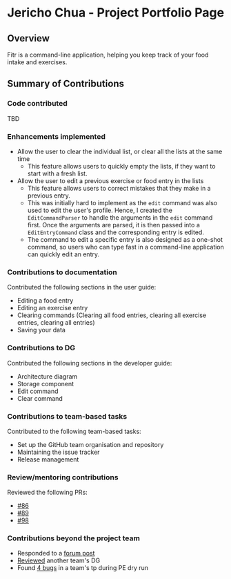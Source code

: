 # Jericho Chua - Project Portfolio Page

## Overview

Fitr is a command-line application, helping you keep track of your food intake and exercises.

## Summary of Contributions

### Code contributed
TBD

### Enhancements implemented
- Allow the user to clear the individual list, or clear all the lists at the same time
    - This feature allows users to quickly empty the lists, if they want to start with a fresh list.
- Allow the user to edit a previous exercise or food entry in the lists
    - This feature allows users to correct mistakes that they make in a previous entry.
    - This was initially hard to implement as the `edit` command was also used to edit the user's profile. Hence, I created the `EditCommandParser` to handle the arguments in the `edit` command first. Once the arguments are parsed, it is then passed into a `EditEntryCommand` class and the corresponding entry is edited.
    - The command to edit a specific entry is also designed as a one-shot command, so users who can type fast in a command-line application can quickly edit an entry.  

### Contributions to documentation
Contributed the following sections in the user guide:
- Editing a food entry
- Editing an exercise entry
- Clearing commands (Clearing all food entries, clearing all exercise entries, clearing all entries)
- Saving your data

### Contributions to DG
Contributed the following sections in the developer guide:
- Architecture diagram
- Storage component
- Edit command
- Clear command

### Contributions to team-based tasks
Contributed to the following team-based tasks:
- Set up the GitHub team organisation and repository
- Maintaining the issue tracker
- Release management

### Review/mentoring contributions
Reviewed the following PRs:
- [#86](https://github.com/AY2021S1-CS2113T-W13-2/tp/pull/86)
- [#89](https://github.com/AY2021S1-CS2113T-W13-2/tp/pull/89)
- [#98](https://github.com/AY2021S1-CS2113T-W13-2/tp/pull/98)

### Contributions beyond the project team
- Responded to a [forum post](https://github.com/nus-cs2113-AY2021S1/forum/issues/52#issuecomment-693130427)
- [Reviewed](https://github.com/nus-cs2113-AY2021S1/tp/pull/31#pullrequestreview-518329234) another team's DG
- Found [4 bugs](https://github.com/jerichochua/ped/issues) in a team's tp during PE dry run
